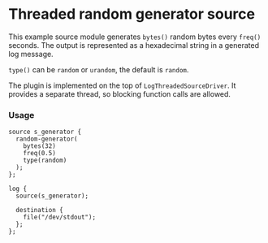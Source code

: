 # Threaded random generator source

This example source module generates `bytes()` random bytes every `freq()` seconds.
The output is represented as a hexadecimal string in a generated log message.

`type()` can be `random` or `urandom`, the default is `random`.

The plugin is implemented on the top of `LogThreadedSourceDriver`. It provides a separate thread, so blocking function
calls are allowed.

### Usage

```
source s_generator {
  random-generator(
    bytes(32)
    freq(0.5)
    type(random)
  );
};

log {
  source(s_generator);

  destination {
    file("/dev/stdout");
  };
};
```
